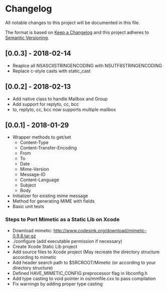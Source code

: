 # Changelog
All notable changes to this project will be documented in this file.

The format is based on [Keep a Changelog](http://keepachangelog.com/en/1.0.0/)
and this project adheres to [Semantic Versioning](http://semver.org/spec/v2.0.0.html).

## [0.0.3] - 2018-02-14
- Reaplce all NSASCIISTRINGENCODING with NSUTF8STRINGENCODING
- Replace c-style casts with static_cast

## [0.0.2] - 2018-02-13
- Add native class to handle Mailbox and Group
- Add support for replyto, cc, bcc
- to, replyto, cc, bcc now supports multiple mailbox

## [0.0.1] - 2018-01-29
- Wrapper methods to get/set
  - Content-Type
  - Content-Transfer-Encoding
  - From
  - To
  - Date
  - Mime-Version
  - Message-ID
  - Content-Language
  - Subject
  - Body
- Initializer for existing mime message
- Method for generating MIME with fields
- Basic unit tests

### Steps to Port Mimetic as a Static Lib on Xcode
- Download mimetic: http://www.codesink.org/download/mimetic-0.9.8.tar.gz
- ./configure (add executable permission if necessary)
- Create Xcode Static Lib project
- Add source files to Xcode project (May recreate the directory structure according to mimetic
- Add header search path to $SRCROOT/Mimetic (or according to your directory structure)
- Defined HAVE_MIMETIC_CONFIG preprocessor flag in libconfig.h
- Add type casting to void pointer in os/mmfile.cxx to pass compilation
- Fix warnings by adding proper type casting

